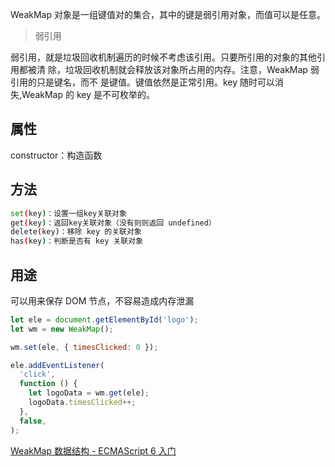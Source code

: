 WeakMap 对象是一组键值对的集合，其中的键是弱引用对象，而值可以是任意。

> 弱引用

弱引用，就是垃圾回收机制遍历的时候不考虑该引用。只要所引用的对象的其他引用都被清
除，垃圾回收机制就会释放该对象所占用的内存。注意，WeakMap 弱引用的只是键名，而不
是键值。键值依然是正常引用。key 随时可以消失,WeakMap 的 key 是不可枚举的。

## 属性

constructor：构造函数

## 方法

```bash
set(key)：设置一组key关联对象
get(key)：返回key关联对象（没有则则返回 undefined）
delete(key)：移除 key 的关联对象
has(key)：判断是否有 key 关联对象
```

## 用途

可以用来保存 DOM 节点，不容易造成内存泄漏

```javascript
let ele = document.getElementById('logo');
let wm = new WeakMap();

wm.set(ele, { timesClicked: 0 });

ele.addEventListener(
  'click',
  function () {
    let logoData = wm.get(ele);
    logoData.timesClicked++;
  },
  false,
);
```

[WeakMap 数据结构 - ECMAScript 6 入门](https://es6.ruanyifeng.com/#docs/set-map#WeakMap)
